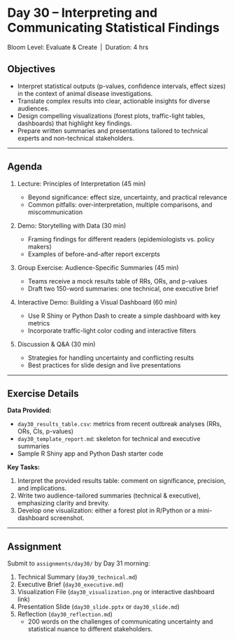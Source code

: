 # **Day 30 – Interpreting and Communicating Statistical Findings**  
Bloom Level: Evaluate & Create | Duration: 4 hrs  

## Objectives  

- Interpret statistical outputs (p-values, confidence intervals, effect sizes) in the context of animal disease investigations.  
- Translate complex results into clear, actionable insights for diverse audiences.  
- Design compelling visualizations (forest plots, traffic-light tables, dashboards) that highlight key findings.  
- Prepare written summaries and presentations tailored to technical experts and non-technical stakeholders.  

---

## Agenda  

1. Lecture: Principles of Interpretation (45 min)  
   - Beyond significance: effect size, uncertainty, and practical relevance  
   - Common pitfalls: over-interpretation, multiple comparisons, and miscommunication  

2. Demo: Storytelling with Data (30 min)  
   - Framing findings for different readers (epidemiologists vs. policy makers)  
   - Examples of before-and-after report excerpts  

3. Group Exercise: Audience-Specific Summaries (45 min)  
   - Teams receive a mock results table of RRs, ORs, and p-values  
   - Draft two 150-word summaries: one technical, one executive brief  

4. Interactive Demo: Building a Visual Dashboard (60 min)  
   - Use R Shiny or Python Dash to create a simple dashboard with key metrics  
   - Incorporate traffic-light color coding and interactive filters  

5. Discussion & Q&A (30 min)  
   - Strategies for handling uncertainty and conflicting results  
   - Best practices for slide design and live presentations  

---

## Exercise Details  

**Data Provided:**  
- `day30_results_table.csv`: metrics from recent outbreak analyses (RRs, ORs, CIs, p-values)  
- `day30_template_report.md`: skeleton for technical and executive summaries  
- Sample R Shiny app and Python Dash starter code  

**Key Tasks:**  
1. Interpret the provided results table: comment on significance, precision, and implications.  
2. Write two audience-tailored summaries (technical & executive), emphasizing clarity and brevity.  
3. Develop one visualization: either a forest plot in R/Python or a mini-dashboard screenshot.  

---

## Assignment  

Submit to `assignments/day30/` by Day 31 morning:

1. Technical Summary (`day30_technical.md`)  
2. Executive Brief (`day30_executive.md`)  
3. Visualization File (`day30_visualization.png` or interactive dashboard link)  
4. Presentation Slide (`day30_slide.pptx` or `day30_slide.md`)  
5. Reflection (`day30_reflection.md`)  
   - 200 words on the challenges of communicating uncertainty and statistical nuance to different stakeholders.
